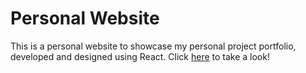 # Personal Website
This is a personal website to showcase my personal project portfolio, developed and designed using React. Click [here](https://jamespham0317.github.io/Personal-Website) to take a look!
